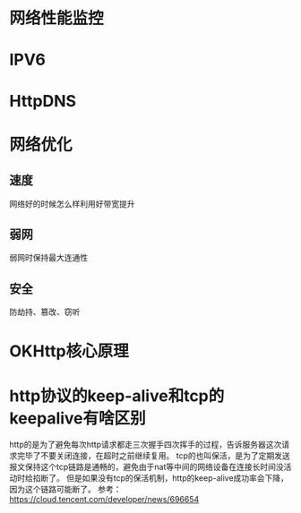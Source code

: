 # 网络性能监控
# IPV6
# HttpDNS
# 网络优化
## 速度
网络好的时候怎么样利用好带宽提升
## 弱网
弱网时保持最大连通性
## 安全
防劫持、篡改、窃听
# OKHttp核心原理
# http协议的keep-alive和tcp的keepalive有啥区别  
http的是为了避免每次http请求都走三次握手四次挥手的过程，告诉服务器这次请求完毕了不要关闭连接，在超时之前继续复用。
tcp的也叫保活，是为了定期发送报文保持这个tcp链路是通畅的，避免由于nat等中间的网络设备在连接长时间没活动时给掐断了。
但是如果没有tcp的保活机制，http的keep-alive成功率会下降，因为这个链路可能断了。
参考：https://cloud.tencent.com/developer/news/696654
